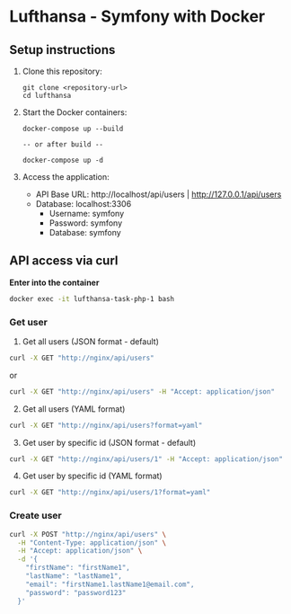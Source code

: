 # Lufthansa - Symfony with Docker

## Setup instructions

1. Clone this repository:
   ```
   git clone <repository-url>
   cd lufthansa
   ```

2. Start the Docker containers:
   ```
   docker-compose up --build

   -- or after build --

   docker-compose up -d
   ```

3. Access the application:
   - API Base URL: http://localhost/api/users | http://127.0.0.1/api/users
   - Database: localhost:3306
     - Username: symfony
     - Password: symfony
     - Database: symfony

## API access via curl

**Enter into the container**
```bash
docker exec -it lufthansa-task-php-1 bash
```

### Get user

1. Get all users (JSON format - default)
```bash
curl -X GET "http://nginx/api/users"
```
or
```bash
curl -X GET "http://nginx/api/users" -H "Accept: application/json"
```

2. Get all users (YAML format)
```bash
curl -X GET "http://nginx/api/users?format=yaml"
```

3. Get user by specific id (JSON format - default)
```bash
curl -X GET "http://nginx/api/users/1" -H "Accept: application/json"
```

4. Get user by specific id (YAML format)
```bash
curl -X GET "http://nginx/api/users/1?format=yaml"
```


### Create user

```bash
curl -X POST "http://nginx/api/users" \
  -H "Content-Type: application/json" \
  -H "Accept: application/json" \
  -d '{
    "firstName": "firstName1",
    "lastName": "lastName1",
    "email": "firstName1.lastName1@email.com",
    "password": "password123"
  }'
```

